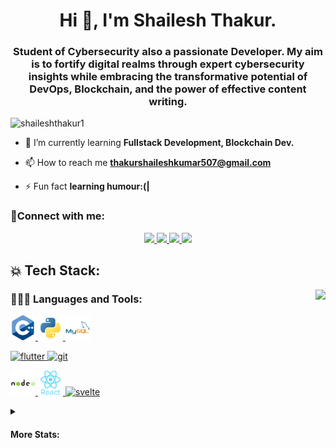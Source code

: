 <!-- ![MasterHead](https://firebasestorage.googleapis.com/v0/b/flexi-coding.appspot.com/o/dempgi7-520f8d5f-63d4-4453-8822-dbc149ae27f8.gif?alt=media&token=91c0c7b2-93c3-4029-b011-1a8703c5730d) -->
<!--<div id="header" align="center"> -->

  
<!-- <img src="https://camo.githubusercontent.com/5ddf73ad3a205111cf8c686f687fc216c2946a75005718c8da5b837ad9de78c9/68747470733a2f2f7468756d62732e6766796361742e636f6d2f4576696c4e657874446576696c666973682d736d616c6c2e676966](https://img.freepik.com/free-vector/technology-binary-code-digital-data-transfer-background_1017-30364.jpg?w=1060&t=st=1695547052~exp=1695547652~hmac=d4a9070927ac6af82708a7083874406461e6385f44e92cd6c524c93569944d18" width="350" height="350"/>
</div> -->

<!---GIF--->
<!-- <p  align="center">
<img src="https://user-images.githubusercontent.com/73097560/115834477-dbab4500-a447-11eb-908a-139a6edaec5c.gif">             
<br> -->

<h1 align="center">Hi 👋, I'm Shailesh Thakur.</h1>

<h3 align="center">Student of Cybersecurity also a passionate Developer. My aim is to fortify digital realms through expert cybersecurity insights while embracing the transformative potential of DevOps, Blockchain, and the power of effective content writing.</h3>

<!---Profile Views---> 

<p align="left"> <img src="https://komarev.com/ghpvc/?username=shaileshthakur1&label=Profile%20views&color=0e75b6&style=flat" alt="shaileshthakur1" /> </p>

<!--<p align="left"> <a href="https://github.com/ryo-ma/github-profile-trophy"><img src="https://github-profile-trophy.vercel.app/?username=shaileshthakur1" alt="shaileshthakur1" /></a> </p> -->

 <!-- 🔭 I’m currently working on **Neucron Swipe Widget & Mobile Hardware Wallet.** -->

- 🌱 I’m currently learning **Fullstack Development, Blockchain Dev.**

 <!-- 👯 I’m looking to collaborate on **Web & Blockchain based Development** -->

 <!-- 📝 I regularly write articles on [https://hashnode.com/@shaileshthakur1](https://hashnode.com/@shaileshthakur1 -->

 <!-- 💬 Ask me about **html,css,js,cybersecurity.** -->

- 📫 How to reach me **thakurshaileshkumar507@gmail.com**

- ⚡ Fun fact **learning humour:(|**



<h3 align="left">🚀Connect with me:</h3>


<p align="center">
	<a href="https://www.linkedin.com/in/shailesh-kumar-thakur-991316205/">
		<img src="https://img.shields.io/badge/LinkedIn-0077B5?style=for-the-badge&logo=linkedin&logoColor=white" />
  </a>
  <a href="mailto:thakurshaileshkumar507@gmail.com">
		<img src="https://img.shields.io/badge/Gmail-D14836?style=for-the-badge&logo=gmail&logoColor=white" />
	</a>
	
 <!-- <a href="https://twitter.com/shylesstwts"">
		<img src="https://img.shields.io/badge/Twitter-00acee?style=for-the-badge&logo=twitter&logoColor=white" />
	</a> --!>
	
<a href="https://instagram.com/_iamshyless_/">
<img src="https://img.shields.io/badge/Instagram-%23E4405F.svg?style=for-the-badge&logo=Instagram&logoColor=white" />
</a>
	<a href="https://medium.com/@thakurshaileshkumar507">
		<img src="https://img.shields.io/badge/Medium-12100E?style=for-the-badge&logo=medium&logoColor=white" />
	</a>      
</p>

<!---Tools--->

## 💥 Tech Stack:
<img align="right" src="https://wakatime.com/share/@shaileshthakur1/6dc04d41-e23a-4094-bd1a-6926553b59e0.svg" height="300px">

<!--### 🧑🏻‍💻 Languages: -->

<h3 align="left">🧑🏻‍💻 Languages and Tools:</h3>
<p align="left"> 

<a href="https://www.w3schools.com/cpp/" target="_blank" rel="noreferrer"> <img src="https://raw.githubusercontent.com/devicons/devicon/master/icons/cplusplus/cplusplus-original.svg" alt="cplusplus" width="40" height="40"/> </a>  <a href="https://www.python.org" target="_blank" rel="noreferrer"> <img src="https://raw.githubusercontent.com/devicons/devicon/master/icons/python/python-original.svg" alt="python" width="40" height="40"/> </a> <a href="https://www.mysql.com/" target="_blank" rel="noreferrer"> <img src="https://raw.githubusercontent.com/devicons/devicon/master/icons/mysql/mysql-original-wordmark.svg" alt="mysql" width="40" height="40"/> </a>

<a href="https://flutter.dev" target="_blank" rel="noreferrer"> <img src="https://www.vectorlogo.zone/logos/flutterio/flutterio-icon.svg" alt="flutter" width="40" height="40"/> </a>
<a href="https://git-scm.com/" target="_blank" rel="noreferrer"> <img src="https://www.vectorlogo.zone/logos/git-scm/git-scm-icon.svg" alt="git" width="40" height="40"/> </a> 

<a href="https://nodejs.org" target="_blank" rel="noreferrer"> <img src="https://raw.githubusercontent.com/devicons/devicon/master/icons/nodejs/nodejs-original-wordmark.svg" alt="nodejs" width="40" height="40"/> </a>
 <a href="https://reactjs.org/" target="_blank" rel="noreferrer"> <img src="https://raw.githubusercontent.com/devicons/devicon/master/icons/react/react-original-wordmark.svg" alt="react" width="40" height="40"/> </a>
 <a href="https://svelte.dev" target="_blank" rel="noreferrer"> <img src="https://upload.wikimedia.org/wikipedia/commons/1/1b/Svelte_Logo.svg" alt="svelte" width="40" height="40"/> </a> 
 </p>


 <details>
    <summary><h4>More Stats:</h4></summary>
    <p>
        <a href="https://github.com/shaileshthakur1">
        <img src="https://github-readme-stats.vercel.app/api?username=shaileshthakur1&show_icons=true&count_private=true&theme=dark" width="400">
        </a>
    </P>
    <p>
        <a href="https://github.com/shaileshthakur1">
        <img src="https://github-readme-streak-stats.herokuapp.com/?user=shaileshthakur1&theme=dark" width="400">
        </a>
    </P>
    <p>
        <a href="https://github.com/shaileshthakur1">
        <img src="https://github-readme-stats.vercel.app/api/top-langs/?username=shaileshthakur1&layout=compact&langs_count=10&theme=dark" width="400">
        </a>
    </p>
</details>





<!-- <p><img align="center" src="https://github-readme-stats.vercel.app/api/top-langs?username=shaileshthakur1&show_icons=true&locale=en&layout=compact" alt="shaileshthakur1" /></p>

<p><img align="center" src="https://github-readme-streak-stats.herokuapp.com/?user=shaileshthakur1&" alt="shaileshthakur1" /></p> -->


